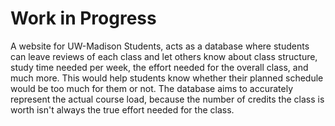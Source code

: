 # Work in Progress

A website for UW-Madison Students, acts as a database where students can leave reviews of each class and let others know about
class structure, study time needed per week, the effort needed for the overall class, and much more. This would help students
know whether their planned schedule would be too much for them or not. The database aims to accurately represent the actual course
load, because the number of credits the class is worth isn't always the true effort needed for the class.
